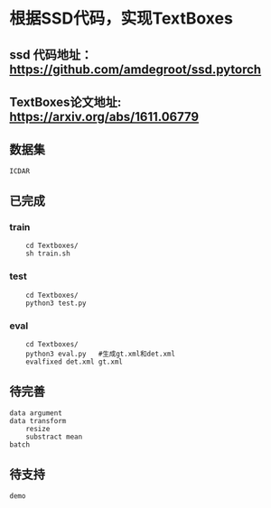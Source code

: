 # 根据SSD代码，实现TextBoxes
## ssd 代码地址：https://github.com/amdegroot/ssd.pytorch
## TextBoxes论文地址: https://arxiv.org/abs/1611.06779

## 数据集  
    ICDAR
    
## 已完成  
### train  
```
    cd Textboxes/
    sh train.sh
```
### test
``` 
    cd Textboxes/
    python3 test.py
``` 
    
### eval
```
    cd Textboxes/
    python3 eval.py   #生成gt.xml和det.xml
    evalfixed det.xml gt.xml
```
## 待完善  
    data argument  
    data transform  
        resize
        substract mean
    batch

## 待支持    
    demo  